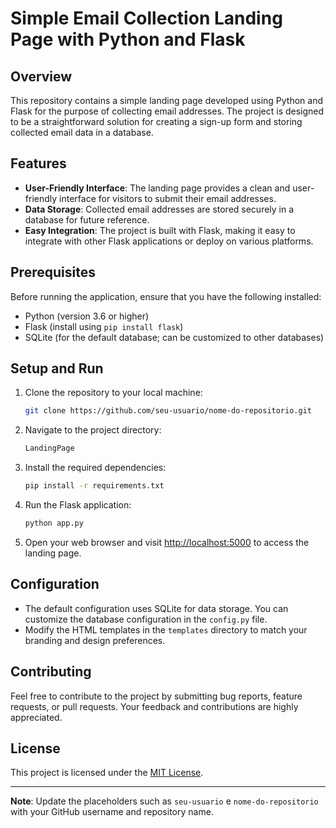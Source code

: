 # Simple Email Collection Landing Page with Python and Flask

## Overview

This repository contains a simple landing page developed using Python and Flask for the purpose of collecting email addresses. The project is designed to be a straightforward solution for creating a sign-up form and storing collected email data in a database.

## Features

- **User-Friendly Interface**: The landing page provides a clean and user-friendly interface for visitors to submit their email addresses.
- **Data Storage**: Collected email addresses are stored securely in a database for future reference.
- **Easy Integration**: The project is built with Flask, making it easy to integrate with other Flask applications or deploy on various platforms.

## Prerequisites

Before running the application, ensure that you have the following installed:

- Python (version 3.6 or higher)
- Flask (install using `pip install flask`)
- SQLite (for the default database; can be customized to other databases)

## Setup and Run

1. Clone the repository to your local machine:

    ```bash
    git clone https://github.com/seu-usuario/nome-do-repositorio.git
    ```

2. Navigate to the project directory:

    ```bash
    LandingPage
    ```

3. Install the required dependencies:

    ```bash
    pip install -r requirements.txt
    ```

4. Run the Flask application:

    ```bash
    python app.py
    ```

5. Open your web browser and visit [http://localhost:5000](http://localhost:5000) to access the landing page.

## Configuration

- The default configuration uses SQLite for data storage. You can customize the database configuration in the `config.py` file.
- Modify the HTML templates in the `templates` directory to match your branding and design preferences.

## Contributing

Feel free to contribute to the project by submitting bug reports, feature requests, or pull requests. Your feedback and contributions are highly appreciated.

## License

This project is licensed under the [MIT License](LICENSE).

---

**Note**: Update the placeholders such as `seu-usuario` e `nome-do-repositorio` with your GitHub username and repository name.
